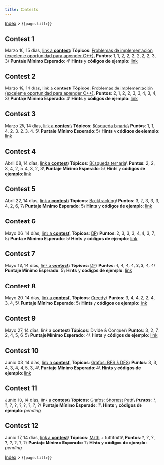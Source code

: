 ```yaml
---
title: Contests
---
```


[Index](index) > ```{{page.title}}```

## Contest 1
Marzo 10, 15 días, [link a **contest**](https://vjudge.net/contest/484066)\\
**Tópicos**: [Problemas de implementación (excelente oportunidad para aprender C++)](resources/cpp)\\
**Puntos**: 1, 1, 2, 2, 2, 2, 2, 2, 3, 3\\
**Puntaje Mínimo Esperado**: 4\\
**Hints** y **códigos de ejemplo**: [link](hints/contest1)

## Contest 2
Marzo 18, 14 días, [link a **contest**](https://vjudge.net/contest/485379)\\
**Tópicos**: [Problemas de implementación (excelente oportunidad para aprender C++)](resources/cpp)\\
**Puntos**: 2, 1, 2, 2, 3, 3, 4, 3, 4, 3\\
**Puntaje Mínimo Esperado**: 4\\
**Hints** y **códigos de ejemplo**: [link](hints/contest2)

## Contest 3
Marzo 25, 14 días, [link a **contest**](https://vjudge.net/contest/486492)\\
**Tópicos**: [Búsqueda binaria](resources/search)\\
**Puntos**: 1, 1, 4, 2, 3, 2, 3, 4, 5\\
**Puntaje Mínimo Esperado**: 5\\
**Hints** y **códigos de ejemplo**: [link](hints/contest3)

## Contest 4
Abril 08, 14 días, [link a **contest**](https://vjudge.net/contest/488521)\\
**Tópicos**: [Búsqueda ternaria](resources/search)\\
**Puntos**: 2, 2, 3, 4, 2, 5, 4, 3, 2, 3\\
**Puntaje Mínimo Esperado**: 5\\
**Hints** y **códigos de ejemplo**: [link](hints/contest4)

## Contest 5
Abril 22, 14 días, [link a **contest**](https://vjudge.net/contest/490396)\\
**Tópicos**: [Backtracking](resources/backtracking)\\
**Puntos**: 3, 2, 3, 3, 3, 4, 2, 6, 7\\
**Puntaje Mínimo Esperado**: 5\\
**Hints** y **códigos de ejemplo**: [link](hints/contest5)

## Contest 6
Mayo 06, 14 días, [link a **contest**](https://vjudge.net/contest/492348)\\
**Tópicos**: [DP](resources/dp)\\
**Puntos**: 2, 3, 3, 3, 4, 4, 3, 7, 5\\
**Puntaje Mínimo Esperado**: 5\\
**Hints** y **códigos de ejemplo**: [link](hints/contest6)

## Contest 7
Mayo 13, 14 días, [link a **contest**](https://vjudge.net/contest/495507)\\
**Tópicos**: [DP](resources/dp)\\
**Puntos**: 4, 4, 4, 4, 3, 3, 4, 4\\
**Puntaje Mínimo Esperado**: 5\\
**Hints** y **códigos de ejemplo**: [link](hints/contest7)

## Contest 8
Mayo 20, 14 días, [link a **contest**](https://vjudge.net/contest/496567)\\
**Tópicos**: [Greedy](resources/greedy)\\
**Puntos**: 3, 4, 4, 2, 2, 4, 3, 4, 5\\
**Puntaje Mínimo Esperado**: 5\\
**Hints** y **códigos de ejemplo**: [link](hints/contest8)

## Contest 9
Mayo 27, 14 días, [link a **contest**](https://vjudge.net/contest/497365)\\
**Tópicos**: [Divide & Conquer](resources/divconq)\\
**Puntos**: 3, 2, 7, 2, 4, 5, 6, 5\\
**Puntaje Mínimo Esperado**: 4\\
**Hints** y **códigos de ejemplo**: [link](hints/contest9)

## Contest 10
Junio 03, 14 días, [link a **contest**](https://vjudge.net/contest/498280)\\
**Tópicos**: [Grafos: BFS & DFS](resources/graphs)\\
**Puntos**: 3, 3, 4, 3, 4, 4, 5, 3, 4\\
**Puntaje Mínimo Esperado**: 4\\
**Hints** y **códigos de ejemplo**: [link](hints/contest10)

## Contest 11
Junio 10, 14 días, [link a **contest**](https://vjudge.net/contest/499286)\\
**Tópicos**: [Grafos: Shortest Path](resources/graphs)\\
**Puntos**: ?, ?, ?, ?, ?, ?, ?, ?, ?\\
**Puntaje Mínimo Esperado**: ?\\
**Hints** y **códigos de ejemplo**: _pending_

## Contest 12
Junio 17, 14 días, [link a **contest**](https://vjudge.net/contest/500016)\\
**Tópicos**: [Math](resources/math) + tuttifrutti\\
**Puntos**: ?, ?, ?, ?, ?, ?, ?, ?\\
**Puntaje Mínimo Esperado**: ?\\
**Hints** y **códigos de ejemplo**: _pending_


[Index](index) > ```{{page.title}}```
